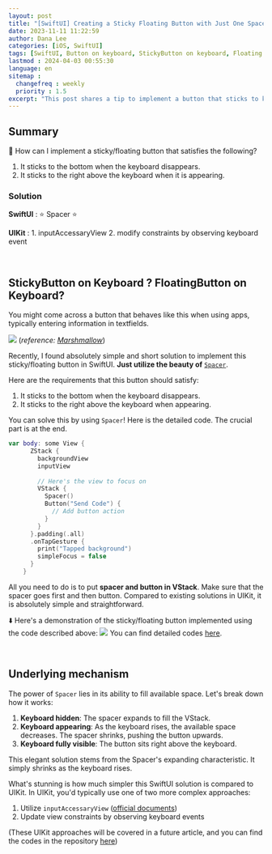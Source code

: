 ```yaml
---
layout: post
title: "[SwiftUI] Creating a Sticky Floating Button with Just One Spacer"
date: 2023-11-11 11:22:59
author: Dana Lee
categories: [iOS, SwiftUI]
tags: [SwiftUI, Button on keyboard, StickyButton on keyboard, Floating button on keboard]
lastmod : 2024-04-03 00:55:30
language: en
sitemap :
  changefreq : weekly
  priority : 1.5
excerpt: "This post shares a tip to implement a button that sticks to keyboard when the keyboard appears and disappears."
---
```


## Summary
🤔 How can I implement a sticky/floating button that satisfies the following?
1. It sticks to the bottom when the keyboard disappears.
2. It sticks to the right above the keyboard when it is appearing.

### Solution
**SwiftUI** : ⭐️ Spacer ⭐️ 

**UIKit** : 1. inputAccessaryView 2. modify constraints by observing keyboard event

&nbsp;

## StickyButton on Keyboard ? FloatingButton on Keyboard?

You might come across a button that behaves like this when using apps, typically entering information in textfields. 

![]({{site.url}}/assets/post-image/sticky-button-1.png)
(*reference: [Marshmallow](https://www.marshmallow.com/)*)

Recently, I found absolutely simple and short solution to implement this sticky/floating button in SwiftUI. **Just utilize the beauty of** [`Spacer`](https://developer.apple.com/documentation/swiftui/spacer). 

Here are the requirements that this button should satisfy:
1. It sticks to the bottom when the keyboard disappears.
2. It sticks to the right above the keyboard when appearing.

You can solve this by using `Spacer`!
Here is the detailed code. The crucial part is at the end. 

```swift
var body: some View {
      ZStack {
        backgroundView
        inputView
        
        // Here's the view to focus on
        VStack {
          Spacer()
          Button("Send Code") {
            // Add button action
          }
        }
      }.padding(.all)
      .onTapGesture {
        print("Tapped background")
        simpleFocus = false
      }
    }

```

All you need to do is to put **spacer and button in VStack**. Make sure that the spacer goes first and then button. Compared to existing solutions in UIKit, it is absolutely simple and straightforward.

⬇️ Here's a demonstration of the sticky/floating button implemented using the code described above:
![]({{site.url}}/assets/post-image/sticky-button-2.gif)
You can find detailed codes [here](https://github.com/daheenallwhite/KeyboardStickyButton/blob/main/StickyButton/StickyButton/SwiftUIStickyButton.swift). 

&nbsp;

## Underlying mechanism

The power of `Spacer` lies in its ability to fill available space. Let's break down how it works:

1. **Keyboard hidden**: The spacer expands to fill the VStack.
2. **Keyboard appearing**: As the keyboard rises, the available space decreases. The spacer shrinks, pushing the button upwards.
3. **Keyboard fully visible**: The button sits right above the keyboard.

This elegant solution stems from the Spacer's expanding characteristic. It simply shrinks as the keyboard rises.

What's stunning is how much simpler this SwiftUI solution is compared to UIKit. In UIKit, you'd typically use one of two more complex approaches:

1. Utilize `inputAccessaryView` ([official documents](https://developer.apple.com/documentation/uikit/uiresponder/1621119-inputaccessoryview))
2. Update view constraints by observing keyboard events

(These UIKit approaches will be covered in a future article, and you can find the codes in the repository [here](https://github.com/daheenallwhite/KeyboardStickyButton))